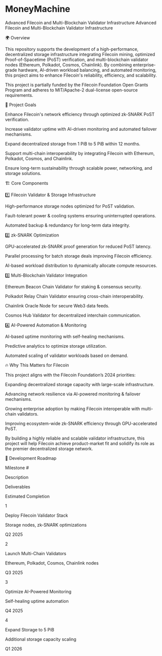 # MoneyMachine
Advanced Filecoin and Multi-Blockchain Validator Infrastructure
Advanced Filecoin and Multi-Blockchain Validator Infrastructure

🌍 Overview

This repository supports the development of a high-performance, decentralized storage infrastructure integrating Filecoin mining, optimized Proof-of-Spacetime (PoST) verification, and multi-blockchain validator nodes (Ethereum, Polkadot, Cosmos, Chainlink). By combining enterprise-grade hardware, AI-driven workload balancing, and automated monitoring, this project aims to enhance Filecoin's reliability, efficiency, and scalability.

This project is partially funded by the Filecoin Foundation Open Grants Program and adheres to MIT/Apache-2 dual-license open-source requirements.

🚀 Project Goals

Enhance Filecoin's network efficiency through optimized zk-SNARK PoST verification.

Increase validator uptime with AI-driven monitoring and automated failover mechanisms.

Expand decentralized storage from 1 PiB to 5 PiB within 12 months.

Support multi-chain interoperability by integrating Filecoin with Ethereum, Polkadot, Cosmos, and Chainlink.

Ensure long-term sustainability through scalable power, networking, and storage solutions.

🏗️ Core Components

1️⃣ Filecoin Validator & Storage Infrastructure

High-performance storage nodes optimized for PoST validation.

Fault-tolerant power & cooling systems ensuring uninterrupted operations.

Automated backup & redundancy for long-term data integrity.

2️⃣ zk-SNARK Optimization

GPU-accelerated zk-SNARK proof generation for reduced PoST latency.

Parallel processing for batch storage deals improving Filecoin efficiency.

AI-based workload distribution to dynamically allocate compute resources.

3️⃣ Multi-Blockchain Validator Integration

Ethereum Beacon Chain Validator for staking & consensus security.

Polkadot Relay Chain Validator ensuring cross-chain interoperability.

Chainlink Oracle Node for secure Web3 data feeds.

Cosmos Hub Validator for decentralized interchain communication.

4️⃣ AI-Powered Automation & Monitoring

AI-based uptime monitoring with self-healing mechanisms.

Predictive analytics to optimize storage utilization.

Automated scaling of validator workloads based on demand.

🔥 Why This Matters for Filecoin

This project aligns with the Filecoin Foundation’s 2024 priorities:

Expanding decentralized storage capacity with large-scale infrastructure.

Advancing network resilience via AI-powered monitoring & failover mechanisms.

Growing enterprise adoption by making Filecoin interoperable with multi-chain validators.

Improving ecosystem-wide zk-SNARK efficiency through GPU-accelerated PoST.

By building a highly reliable and scalable validator infrastructure, this project will help Filecoin achieve product-market fit and solidify its role as the premier decentralized storage network.

🏁 Development Roadmap

Milestone #

Description

Deliverables

Estimated Completion

1

Deploy Filecoin Validator Stack

Storage nodes, zk-SNARK optimizations

Q2 2025

2

Launch Multi-Chain Validators

Ethereum, Polkadot, Cosmos, Chainlink nodes

Q3 2025

3

Optimize AI-Powered Monitoring

Self-healing uptime automation

Q4 2025

4

Expand Storage to 5 PiB

Additional storage capacity scaling

Q1 2026
